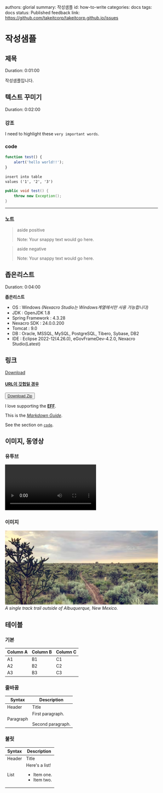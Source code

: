 authors: glorial
summary: 작성샘플
id: how-to-write
categories: docs
tags: docs
status: Published
feedback link: https://github.com/takeitcorp/takeitcorp.github.io/issues

# 작성샘플

## 제목
Duration: 0:01:00

작성샘플입니다.

## 텍스트 꾸미기
Duration: 0:02:00

### **강조**
I need to highlight these `very important words`.

### code

``` javascript
function test() {
    alert('hello world!!');
}
```

``` Oracle
insert into table 
values ('1', '2', '3')
```

``` java
public void test() {
    throw new Exception();
}
```

---

### **노트**

> aside positive
>
>  Note: Your snappy text would go here.

> aside negative
>
>  Note: Your snappy text would go here.


## 좁은리스트
Duration: 0:04:00

**좁은리스트**
* OS : Windows _(Nexacro Studio는 Windows계열에서만 사용 가능합니다)_
* JDK : OpenJDK 1.8
* Spring Framework : 4.3.28
* Nexacro SDK : 24.0.0.200
* Tomcat : 9.0
* DB : Oracle, MSSQL, MySQL, PostgreSQL, Tibero, Sybase, DB2
* IDE : Eclipse 2022-12(4.26.0), eGovFrameDev-4.2.0, Nexacro Studio(Latest)

## 링크

[Download](https://codelabs-preview.appspot.com/?file_id=1E6XMcdTexh5O8JwGy42SY3Ehzi8gOfUGiqTiUX6N04o)

#### [URL이 깃헙일 경우](https://github.com/googlecodelabs/your-first-pwapp/blob/master/public/service-worker.js#L23)

<button>[Download Zip](https://codelabs-preview.appspot.com/?file_id=1E6XMcdTexh5O8JwGy42SY3Ehzi8gOfUGiqTiUX6N04o)</button>

I love supporting the **[EFF](https://eff.org)**.

This is the *[Markdown Guide](https://www.markdownguide.org)*.

See the section on [`code`](#좁은리스트).


## 이미지, 동영상

### **유투브**

<video id="Xw5e7vL4qfo"></video>

### **이미지**

![Albuquerque, New Mexico](img/2024-09-11-14-12-26.png)  
*A single track trail outside of Albuquerque, New Mexico.*

## 테이블

### **기본**

Column A | Column B | Column C
---------|----------|---------
 A1 | B1 | C1
 A2 | B2 | C2
 A3 | B3 | C3


### **줄바꿈**

| Syntax      | Description |
| ----------- | ----------- |
| Header      | Title |
| Paragraph   | First paragraph. <br><br> Second paragraph. |



### **불릿**

| Syntax      | Description |
| ----------- | ----------- |
| Header      | Title |
| List        | Here's a list! <ul><li>Item one.</li><li>Item two.</li></ul> |


